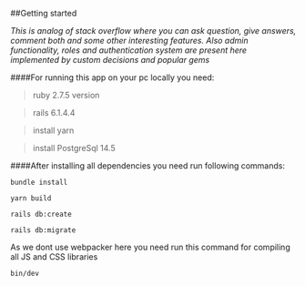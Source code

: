 ##Getting started 

*This is analog of stack overflow where you can ask question, give answers, comment both and some other interesting features. Also admin functionality, roles and authentication system are present here implemented by custom decisions and popular gems*

####For running this app on your pc locally you need: 

> ruby 2.7.5 version

> rails 6.1.4.4

> install yarn

> install PostgreSql 14.5

####After installing all dependencies you need run following commands:

```
bundle install
```
```
yarn build
```
```
rails db:create 
```
```
rails db:migrate
```
As we dont use webpacker here you need run this command for compiling all JS and CSS libraries
```
bin/dev
````
